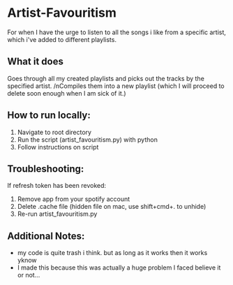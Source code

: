 # Artist-Favouritism
For when I have the urge to listen to all the songs i like from a specific artist, which i've added to different playlists.

## What it does
Goes through all my created playlists and picks out the tracks by the specified artist. 
/nCompiles them into a new playlist (which I will proceed to delete soon enough when I am sick of it.)


## How to run locally:
1. Navigate to root directory
2. Run the script (artist_favouritism.py) with python
3. Follow instructions on script


## Troubleshooting:
If refresh token has been revoked:
1. Remove app from your spotify account
2. Delete .cache file (hidden file on mac, use shift+cmd+. to unhide)
3. Re-run artist_favouritism.py


## Additional Notes:
- my code is quite trash i think. but as long as it works then it works yknow
- I made this because this was actually a huge problem I faced believe it or not...
